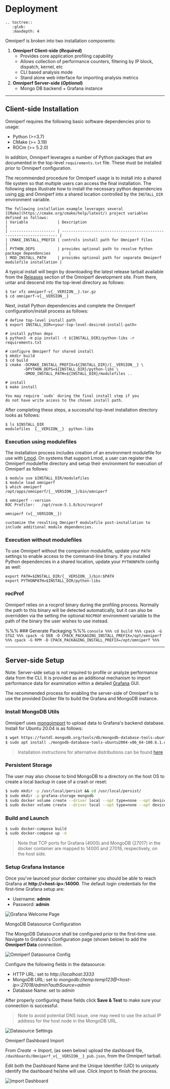 # Deployment

```eval_rst
.. toctree::
   :glob:
   :maxdepth: 4
```

Omniperf is broken into two installation components:

1. **Omniperf Client-side (_Required_)**
   - Provides core application profiling capability
   - Allows collection of performance counters, filtering by IP block, dispatch, kernel, etc
   - CLI based analysis mode
   - Stand alone web interface for importing analysis metrics
2. **Omniperf Server-side (_Optional_)**
   - Mongo DB backend + Grafana instance

---

## Client-side Installation

Omniperf requires the following basic software dependencies prior to usage:

* Python (>=3.7)
* CMake (>= 3.19)
* ROCm (>= 5.2.0)

In addition, Omniperf leverages a number of Python packages that are
documented in the top-level `requirements.txt` file.  These must be
installed prior to Omniperf configuration.  

The recommended procedure for Omniperf usage is to install into a shared file system so that multiple users can access the final installation.  The following steps illustrate how to install the necessary python dependencies using [pip](https://packaging.python.org/en/latest/) and Omniperf into a shared location controlled by the `INSTALL_DIR` environment variable.

```{admonition} Configuration variables
The following installation example leverages several
[CMake](https://cmake.org/cmake/help/latest/) project variables
defined as follows:
| Variable             | Description                                                          |
| -------------------- | -------------------------------------------------------------------- |
| CMAKE_INSTALL_PREFIX | controls install path for Omniperf files                             |
| PYTHON_DEPS          | provides optional path to resolve Python package dependencies        |
| MOD_INSTALL_PATH     | provides optional path for separate Omniperf modulefile installation |

```

A typical install will begin by downloading the latest release tarball
available from the
[Releases](https://github.com/AMDResearch/omniperf/releases) section
of the Omniperf development site. From there, untar and descend into
the top-level directory as follows:

```shell
$ tar xfz omniperf-v{__VERSION__}.tar.gz
$ cd omniperf-v{__VERSION__}
```

Next, install Python dependencies and complete the Omniperf configuration/install process as follows:

```shell
# define top-level install path
$ export INSTALL_DIR=<your-top-level-desired-install-path>

# install python deps
$ python3 -m pip install -t ${INSTALL_DIR}/python-libs -r requirements.txt

# configure Omniperf for shared install
$ mkdir build
$ cd build
$ cmake -DCMAKE_INSTALL_PREFIX=${INSTALL_DIR}/{__VERSION__} \
        -DPYTHON_DEPS=${INSTALL_DIR}/python-libs \
        -DMOD_INSTALL_PATH=${INSTALL_DIR}/modulefiles ..

# install
$ make install
```

```{tip}
You may require `sudo` during the final install step if you
do not have write access to the chosen install path.
```


After completing these steps, a successful top-level installation directory looks as follows:
```shell
$ ls $INSTALL_DIR
modulefiles  {__VERSION__}  python-libs
```

### Execution using modulefiles

The installation process includes creation of an environment
modulefile for use with [Lmod](https://lmod.readthedocs.io). On
systems that support Lmod, a user can register the Omniperf modulefile
directory and setup their environment for execution of Omniperf as
follows:



```shell
$ module use $INSTALL_DIR/modulefiles
$ module load omniperf
$ which omniperf
/opt/apps/omniperf/{__VERSION__}/bin/omniperf

$ omniperf --version
ROC Profiler:   /opt/rocm-5.1.0/bin/rocprof

omniperf (v{__VERSION__})
```

```{tip} Users relying on an Lmod Python module locally may wish to
customize the resulting Omniperf modulefile post-installation to
include additional module dependencies.
```

### Execution without modulefiles

To use Omniperf without the companion modulefile, update your `PATH`
settings to enable access to the command-line binary. If you installed Python
dependencies in a shared location, update your `PYTHONPATH` config as well:

```shell
export PATH=$INSTALL_DIR/{__VERSION__}/bin:$PATH
export PYTHONPATH=$INSTALL_DIR/python-libs
```

### rocProf

Omniperf relies on a rocprof binary during the profiling
process. Normally the path to this binary will be detected
automatically, but it can also be overridden via the setting the
optional `ROCPROF` environment variable to the path of the binary the user
wishes to use instead.





%%% ### Generate Packaging
%%% ```console
%%% cd build
%%% cpack -G STGZ
%%% cpack -G DEB -D CPACK_PACKAGING_INSTALL_PREFIX=/opt/omniperf
%%% cpack -G RPM -D CPACK_PACKAGING_INSTALL_PREFIX=/opt/omniperf
%%% ```

---

## Server-side Setup

Note: Server-side setup is not required to profile or analyze
performance data from the CLI. It is provided as an additional mechanism to import performance
data for examination within a detailed [Grafana](https://github.com/grafana/grafana) GUI.

The recommended process for enabling the server-side of Omniperf is to
use the provided Docker file to build the Grafana and MongoDB
instance.

### Install MongoDB Utils
Omniperf uses [mongoimport](https://www.mongodb.com/docs/database-tools/mongoimport/) to upload data to Grafana's backend database. Install for Ubuntu 20.04 is as follows:
```bash 
$ wget https://fastdl.mongodb.org/tools/db/mongodb-database-tools-ubuntu2004-x86_64-100.6.1.deb
$ sudo apt install ./mongodb-database-tools-ubuntu2004-x86_64-100.6.1.deb
```
> Installation instructions for alternative distributions can be found [here](https://www.mongodb.com/download-center/database-tools/releases/archive)

### Persistent Storage

The user may also choose to bind MongoDB to a directory on the host OS to create a local backup in case of a crash or reset:

```bash
$ sudo mkdir -p /usr/local/persist && cd /usr/local/persist/
$ sudo mkdir -p grafana-storage mongodb
$ sudo docker volume create --driver local --opt type=none --opt device=/usr/local/persist/grafana-storage --opt o=bind grafana-storage
$ sudo docker volume create --driver local --opt type=none --opt device=/usr/local/persist/mongodb --opt o=bind grafana-mongo-db
```

### Build and Launch
```bash
$ sudo docker-compose build
$ sudo docker-compose up -d
```
> Note that TCP ports for Grafana (4000) and MongoDB (27017) in the docker container are mapped to 14000 and 27018, respectively, on the host side.

### Setup Grafana Instance
Once you've launced your docker container you should be able to reach Grafana at **http://\<host-ip>:14000**. The default login credentials for the first-time Grafana setup are:

- Username: **admin**
- Password: **admin**

![Grafana Welcome Page](images/grafana_welcome.png)

MongoDB Datasource Configuration

The MongoDB Datasource shall be configured prior to the first-time use. Navigate to Grafana's Configuration page (shown below) to add the **Omniperf Data** connection.

![Omniperf Datasource Config](images/datasource_config.png)

Configure the following fields in the datasource:

- HTTP URL: set to *http://localhost:3333*
- MongoDB URL: set to *mongodb://temp:temp123@\<host-ip>:27018/admin?authSource=admin*
- Database Name: set to *admin*

After properly configuring these fields click **Save & Test** to make sure your connection is successful.

> Note to avoid potential DNS issue, one may need to use the actual IP address for the host node in the MongoDB URL.

![Datasource Settings](images/datasource_settings.png)

Omniperf Dashboard Import

From *Create* → *Import*, (as seen below) upload the dashboard file, `/dashboards/Omniperf_v{__VERSION__}_pub.json`, from the Omniperf tarball.

Edit both the Dashboard Name and the Unique Identifier (UID) to uniquely identify the dashboard he/she will use. Click Import to finish the process.

![Import Dashboard](images/import_dashboard.png)